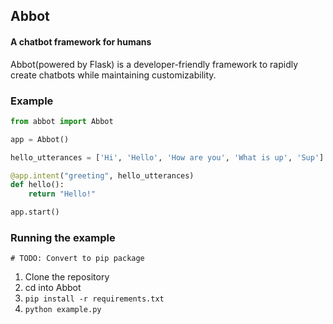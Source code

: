 ## Abbot 
#### A chatbot framework for humans

Abbot(powered by Flask) is a developer-friendly framework to rapidly create chatbots while maintaining customizability.

### Example

```python
from abbot import Abbot

app = Abbot()

hello_utterances = ['Hi', 'Hello', 'How are you', 'What is up', 'Sup']

@app.intent("greeting", hello_utterances)
def hello():
    return "Hello!"

app.start()
```

### Running the example 
`# TODO: Convert to pip package`

1. Clone the repository
2. cd into Abbot
3. `pip install -r requirements.txt`
4. `python example.py`

